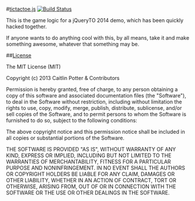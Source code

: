 #[tictactoe.js](http://github.com/caitp/tictactoe.js) [![Build Status](https://travis-ci.org/caitp/tictactoe.js.png?branch=master)](https://travis-ci.org/caitp/tictactoe.js)

This is the game logic for a jQueryTO 2014 demo, which has been quickly hacked together.

If anyone wants to do anything cool with this, by all means, take it and make something
awesome, whatever that something may be.

##[License](LICENSE)

The MIT License (MIT)

Copyright (c) 2013 Caitlin Potter & Contributors

Permission is hereby granted, free of charge, to any person obtaining a copy of this software and associated documentation files (the "Software"), to deal in the Software without restriction, including without limitation the rights to use, copy, modify, merge, publish, distribute, sublicense, and/or sell copies of the Software, and to permit persons to whom the Software is furnished to do so, subject to the following conditions:

The above copyright notice and this permission notice shall be included in all copies or substantial portions of the Software.

THE SOFTWARE IS PROVIDED "AS IS", WITHOUT WARRANTY OF ANY KIND, EXPRESS OR IMPLIED, INCLUDING BUT NOT LIMITED TO THE WARRANTIES OF MERCHANTABILITY, FITNESS FOR A PARTICULAR PURPOSE AND NONINFRINGEMENT. IN NO EVENT SHALL THE AUTHORS OR COPYRIGHT HOLDERS BE LIABLE FOR ANY CLAIM, DAMAGES OR OTHER LIABILITY, WHETHER IN AN ACTION OF CONTRACT, TORT OR OTHERWISE, ARISING FROM, OUT OF OR IN CONNECTION WITH THE SOFTWARE OR THE USE OR OTHER DEALINGS IN THE SOFTWARE.
